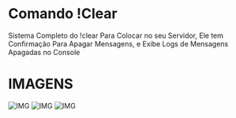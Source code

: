 # Comando !Clear
Sistema Completo do !clear Para Colocar no seu Servidor, Ele tem Confirmação Para Apagar Mensagens, e Exibe Logs de Mensagens Apagadas no Console
# IMAGENS
![IMG](https://i.ibb.co/3mN2K06V/Screenshot-20250208-094940-Discord.jpg)
![IMG](https://i.ibb.co/mFh3HH8b/Screenshot-20250208-095012-Discord.jpg)
![IMG](https://i.ibb.co/x8PzbmZ9/Screenshot-20250208-101903-Termux.jpg)
